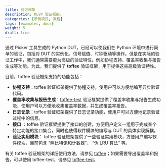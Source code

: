 ```yaml
---
title: 验证框架
description: MLVP 验证框架。
categories: [示例项目, 教程]
tags: [examples, docs]
weight: 5
draft: true
---
```


通过 Picker 工具生成的 Python DUT，已经可以使我们在 Python 环境中进行简单的验证，包括对 DUT 的实例化、信号赋值、时钟驱动等操作。但是在实际的验证工作中，我们通常需要更为高级的验证特性，例如协程支持、覆盖率收集与报告生成等功能。为此，我们提供了 **toffee** 验证框架，用于提供这些高级验证特性。

目前，toffee 验证框架支持的功能包括：

- **协程支持**：toffee 验证框架提供了协程支持，使用户可以方便地编写异步验证代码。
- **覆盖率收集与报告生成**：[toffee-test](https://github.com/XS-MLVP/toffee-test) 验证框架提供了覆盖率收集与报告生成功能，使用户可以方便地收集覆盖率数据，并生成覆盖率报告。
- **日志记录**：toffee 验证框架提供了日志记录功能，使用户可以方便地记录验证过程中的信息。
- **接口** ：toffee 验证框架提供了接口的创建，方便用户定义一组用于完成某个特定功能的接口集合，同时也使得软件模块的编写与 DUT 的具体实现解耦。
- **验证实用模块**： toffee 验证框架提供了一些验证实用模块，方便用户编写软件模块，目前包含 “两比特饱和计数器”， “伪 LRU 算法” 等。

有关 toffee 验证框架的详细使用方法，请参见 [toffee](https://github.com/XS-MLVP/toffee)；如果需要导出覆盖率和报告，可以使用 toffee-test，请参见 [toffee-test](https://github.com/XS-MLVP/toffee-test)。
